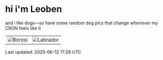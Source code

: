 # hi i'm Leoben

and i like dogs—so have some random dog pics that change whenever my CRON feels like it

|  |  |
|--------|----------|
| ![Borzoi](https://random-dog-vercel.vercel.app/api/random-borzoi?v=1749749290) | ![Labrador](https://random-dog-vercel.vercel.app/api/random-labrador?v=1749749290) |

Last updated: 2025-06-12 17:28 UTC
